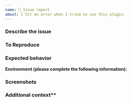 ```yaml
---
name: 🐛 Issue report
about: I hit an error when I tried to use this plugin.
---
```


### Describe the issue
<!--
  A clear and concise description of what the issue is.

  For example - When I try to authorize my Reader with a valid location and
  OAuth access token, the plugin returns an exception with message
  "authorization failed unexpectedly."

  Error log details:
  ```
  // paste your error log here
  ```
-->

### To Reproduce
<!--
  Steps to reproduce the issue.

  For example - 
  1. Initialize the SDK
  1. Get a valid authz code
  1. Call `await ReaderSdk.authorize(authCode);` and failed

  Here is the piece of code that reproduce the issue.

  ```dart
    void authorize(String authCode) async {
      try {
        setState(() {
          _isLoading = true;
        });
        await ReaderSdk.authorize(authCode);
        Navigator.pushNamed(context, '/checkout');
      } on ReaderSdkException catch (e) {
        ...
      } finally {
        setState(() {
          _isLoading = false;
        });
      }
    }
  ```
-->

### Expected behavior
<!--
  A clear and concise description of what you expected to happen.

  For example - The authorization should complete successfully with my valid authz token.
-->


**Environment (please complete the following information):**
<!--
  - platform: [e.g. iOS or Android]
  - OS and version: [e.g. iOS8.1]
  - Reader SDK version: [e.g. 1.1.1]

  In addition: Run `flutter doctor -v` in your terminal and copy the results here.
-->

### Screenshots
<!-- If applicable, add screenshots to help explain your problem. -->

### Additional context**
<!-- Add any other context about the problem here. -->
